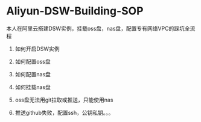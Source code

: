 # Aliyun-DSW-Building-SOP
本人在阿里云搭建DSW实例，挂载oss盘，nas盘，配置专有网络VPC的踩坑全流程



1. 如何开启DSW实例

1. 如何配置oss盘

2. 如何配置nas盘

3. 如何挂载nas盘

1. oss盘无法用git拉取或推送，只能使用nas

1. 推送github失败，配置ssh，公钥私钥。。。
